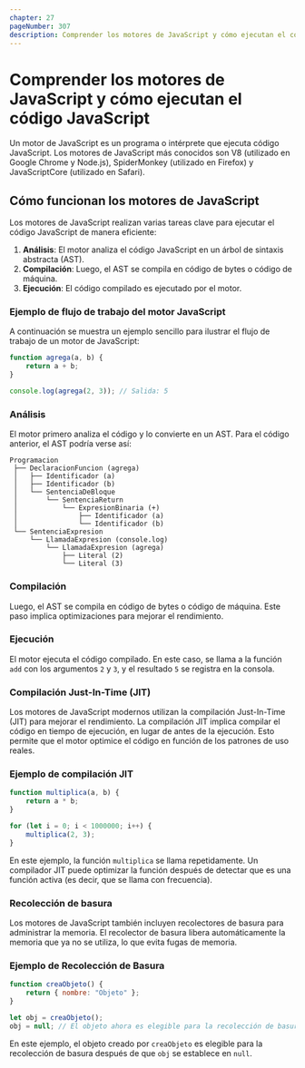 ```yaml
---
chapter: 27
pageNumber: 307
description: Comprender los motores de JavaScript y cómo ejecutan el código JavaScript. 
---
```


# Comprender los motores de JavaScript y cómo ejecutan el código JavaScript

Un motor de JavaScript es un programa o intérprete que ejecuta código JavaScript. Los motores de JavaScript más conocidos son V8 (utilizado en Google Chrome y Node.js), SpiderMonkey (utilizado en Firefox) y JavaScriptCore (utilizado en Safari).

## Cómo funcionan los motores de JavaScript

Los motores de JavaScript realizan varias tareas clave para ejecutar el código JavaScript de manera eficiente:

1. **Análisis**: El motor analiza el código JavaScript en un árbol de sintaxis abstracta (AST).
2. **Compilación**: Luego, el AST se compila en código de bytes o código de máquina.
3. **Ejecución**: El código compilado es ejecutado por el motor.

### Ejemplo de flujo de trabajo del motor JavaScript

A continuación se muestra un ejemplo sencillo para ilustrar el flujo de trabajo de un motor de JavaScript:

````javascript
function agrega(a, b) {
    return a + b;
}

console.log(agrega(2, 3)); // Salida: 5
````

### Análisis

El motor primero analiza el código y lo convierte en un AST. Para el código anterior, el AST podría verse así:

```text
Programacion
 ├── DeclaracionFuncion (agrega)
 │   ├── Identificador (a)
 │   ├── Identificador (b)
 │   └── SentenciaDeBloque
 │       └── SentenciaReturn
 │           └── ExpresionBinaria (+)
 │               ├── Identificador (a)
 │               └── Identificador (b)
 └── SentenciaExpresion
     └── LlamadaExpresion (console.log)
         └── LlamadaExpresion (agrega)
             ├── Literal (2)
             └── Literal (3)
```

### Compilación

Luego, el AST se compila en código de bytes o código de máquina. Este paso implica optimizaciones para mejorar el rendimiento.

### Ejecución

El motor ejecuta el código compilado. En este caso, se llama a la función `add` con los argumentos `2` y `3`, y el resultado `5` se registra en la consola.

### Compilación Just-In-Time (JIT)

Los motores de JavaScript modernos utilizan la compilación Just-In-Time (JIT) para mejorar el rendimiento. La compilación JIT implica compilar el código en tiempo de ejecución, en lugar de antes de la ejecución. Esto permite que el motor optimice el código en función de los patrones de uso reales.

### Ejemplo de compilación JIT

```javascript
function multiplica(a, b) {
    return a * b;
}

for (let i = 0; i < 1000000; i++) {
    multiplica(2, 3);
}
```

En este ejemplo, la función `multiplica` se llama repetidamente. Un compilador JIT puede optimizar la función después de detectar que es una función activa (es decir, que se llama con frecuencia).

### Recolección de basura

Los motores de JavaScript también incluyen recolectores de basura para administrar la memoria. El recolector de basura libera automáticamente la memoria que ya no se utiliza, lo que evita fugas de memoria.

### Ejemplo de Recolección de Basura

```javascript
function creaObjeto() {
    return { nombre: "Objeto" };
}

let obj = creaObjeto();
obj = null; // El objeto ahora es elegible para la recolección de basura.
```

En este ejemplo, el objeto creado por `creaObjeto` es elegible para la recolección de basura después de que `obj` se establece en `null`.
